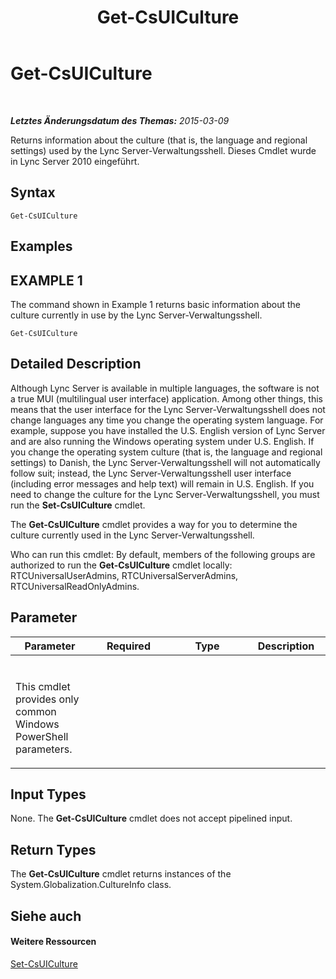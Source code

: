 ﻿---
title: Get-CsUICulture
TOCTitle: Get-CsUICulture
ms:assetid: b8df7083-068b-4d5e-a9b4-448602de6586
ms:mtpsurl: https://technet.microsoft.com/de-de/library/Gg412900(v=OCS.15)
ms:contentKeyID: 49295201
ms.date: 05/19/2016
mtps_version: v=OCS.15
ms.translationtype: HT
---

# Get-CsUICulture

 

_**Letztes Änderungsdatum des Themas:** 2015-03-09_

Returns information about the culture (that is, the language and regional settings) used by the Lync Server-Verwaltungsshell. Dieses Cmdlet wurde in Lync Server 2010 eingeführt.

## Syntax

    Get-CsUICulture

## Examples

## EXAMPLE 1

The command shown in Example 1 returns basic information about the culture currently in use by the Lync Server-Verwaltungsshell.

    Get-CsUICulture

## Detailed Description

Although Lync Server is available in multiple languages, the software is not a true MUI (multilingual user interface) application. Among other things, this means that the user interface for the Lync Server-Verwaltungsshell does not change languages any time you change the operating system language. For example, suppose you have installed the U.S. English version of Lync Server and are also running the Windows operating system under U.S. English. If you change the operating system culture (that is, the language and regional settings) to Danish, the Lync Server-Verwaltungsshell will not automatically follow suit; instead, the Lync Server-Verwaltungsshell user interface (including error messages and help text) will remain in U.S. English. If you need to change the culture for the Lync Server-Verwaltungsshell, you must run the **Set-CsUICulture** cmdlet.

The **Get-CsUICulture** cmdlet provides a way for you to determine the culture currently used in the Lync Server-Verwaltungsshell.

Who can run this cmdlet: By default, members of the following groups are authorized to run the **Get-CsUICulture** cmdlet locally: RTCUniversalUserAdmins, RTCUniversalServerAdmins, RTCUniversalReadOnlyAdmins.

## Parameter


<table>
<colgroup>
<col style="width: 25%" />
<col style="width: 25%" />
<col style="width: 25%" />
<col style="width: 25%" />
</colgroup>
<thead>
<tr class="header">
<th>Parameter</th>
<th>Required</th>
<th>Type</th>
<th>Description</th>
</tr>
</thead>
<tbody>
<tr class="odd">
<td><p></p></td>
<td><p></p></td>
<td><p></p></td>
<td><p></p></td>
</tr>
<tr class="even">
<td><p>This cmdlet provides only common Windows PowerShell parameters.</p></td>
<td><p></p></td>
<td><p></p></td>
<td><p></p></td>
</tr>
</tbody>
</table>


## Input Types

None. The **Get-CsUICulture** cmdlet does not accept pipelined input.

## Return Types

The **Get-CsUICulture** cmdlet returns instances of the System.Globalization.CultureInfo class.

## Siehe auch

#### Weitere Ressourcen

[Set-CsUICulture](set-csuiculture.md)

